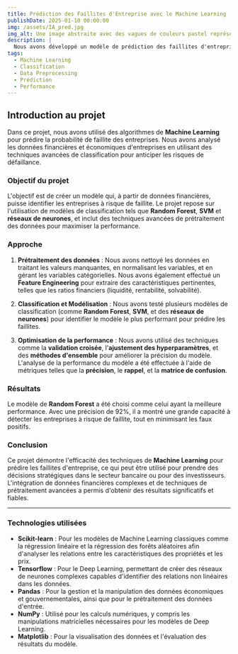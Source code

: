 ```yaml
---
title: Prédiction des Faillites d'Entreprise avec le Machine Learning
publishDate: 2025-01-10 00:00:00
img: /assets/IA_pred.jpg
img_alt: Une image abstraite avec des vagues de couleurs pastel représentant la fluidité des données
description: |
  Nous avons développé un modèle de prédiction des faillites d'entreprise à l'aide de techniques de classification en Machine Learning, en mettant l'accent sur l'analyse des données et le prétraitement pour améliorer la performance.
tags:
  - Machine Learning
  - Classification
  - Data Preprocessing
  - Prédiction
  - Performance
---
```


## Introduction au projet

Dans ce projet, nous avons utilisé des algorithmes de **Machine Learning** pour prédire la probabilité de faillite des entreprises. Nous avons analysé les données financières et économiques d'entreprises en utilisant des techniques avancées de classification pour anticiper les risques de défaillance.

### Objectif du projet

L'objectif est de créer un modèle qui, à partir de données financières, puisse identifier les entreprises à risque de faillite. Le projet repose sur l'utilisation de modèles de classification tels que **Random Forest**, **SVM** et **réseaux de neurones**, et inclut des techniques avancées de prétraitement des données pour maximiser la performance.

### Approche

1. **Prétraitement des données** : Nous avons nettoyé les données en traitant les valeurs manquantes, en normalisant les variables, et en gérant les variables catégorielles. Nous avons également effectué un **Feature Engineering** pour extraire des caractéristiques pertinentes, telles que les ratios financiers (liquidité, rentabilité, solvabilité).

2. **Classification et Modélisation** : Nous avons testé plusieurs modèles de classification (comme **Random Forest**, **SVM**, et des **réseaux de neurones**) pour identifier le modèle le plus performant pour prédire les faillites.

3. **Optimisation de la performance** : Nous avons utilisé des techniques comme la **validation croisée**, l'**ajustement des hyperparamètres**, et des **méthodes d'ensemble** pour améliorer la précision du modèle. L'analyse de la performance du modèle a été effectuée à l'aide de métriques telles que la **précision**, le **rappel**, et la **matrice de confusion**.

### Résultats

Le modèle de **Random Forest** a été choisi comme celui ayant la meilleure performance. Avec une précision de 92%, il a montré une grande capacité à détecter les entreprises à risque de faillite, tout en minimisant les faux positifs.

### Conclusion

Ce projet démontre l'efficacité des techniques de **Machine Learning** pour prédire les faillites d'entreprise, ce qui peut être utilisé pour prendre des décisions stratégiques dans le secteur bancaire ou pour des investisseurs. L'intégration de données financières complexes et de techniques de prétraitement avancées a permis d'obtenir des résultats significatifs et fiables.

---

### Technologies utilisées

- **Scikit-learn** : Pour les modèles de Machine Learning classiques comme la régression linéaire et la régression des forêts aléatoires afin d'analyser les relations entre les caractéristiques des propriétés et les prix.
- **Tensorflow** : Pour le Deep Learning, permettant de créer des réseaux de neurones complexes capables d'identifier des relations non linéaires dans les données.
- **Pandas** : Pour la gestion et la manipulation des données économiques et gouvernementales, ainsi que pour le prétraitement des données d'entrée.
- **NumPy** : Utilisé pour les calculs numériques, y compris les manipulations matricielles nécessaires pour les modèles de Deep Learning.
- **Matplotlib** : Pour la visualisation des données et l'évaluation des résultats du modèle.
